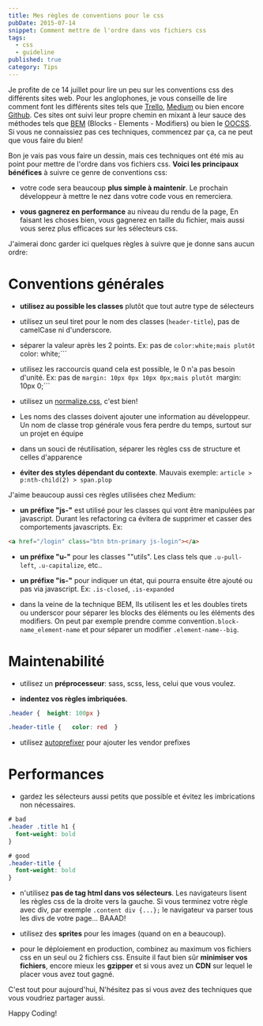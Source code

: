 ```yaml
---
title: Mes règles de conventions pour le css
pubDate: 2015-07-14
snippet: Comment mettre de l'ordre dans vos fichiers css
tags:
  - css
  - guideline
published: true
category: Tips
---
```

Je profite de ce 14 juillet pour lire un peu sur les conventions css des différents sites web. Pour les anglophones, je vous conseille de lire comment font les différents sites tels que [Trello](http://blog.trello.com/refining-the-way-we-structure-our-css-at-trello/), [Medium](https://gist.github.com/fat/a47b882eb5f84293c4ed) ou bien encore [Github](http://markdotto.com/2014/07/23/githubs-css/). Ces sites ont suivi leur propre chemin en mixant à leur sauce des méthodes tels que [BEM](https://en.bem.info/method/) (Blocks - Elements - Modifiers) ou bien le [OOCSS](http://www.smashingmagazine.com/2011/12/12/an-introduction-to-object-oriented-css-oocss/). Si vous ne connaissiez pas ces techniques, commencez par ça, ca ne peut que vous faire du bien!
<!-- more -->

Bon je vais pas vous faire un dessin, mais ces techniques ont été mis au point pour mettre de l'ordre dans vos fichiers css. **Voici les principaux bénéfices** à suivre ce genre de conventions css:

*  votre code sera beaucoup **plus simple à maintenir**. Le prochain développeur à mettre le nez dans votre code vous en remerciera.

*  **vous gagnerez en performance** au niveau du rendu de la page, En faisant les choses bien, vous gagnerez en taille du fichier, mais aussi vous serez plus efficaces sur les sélecteurs css.


J'aimerai donc garder ici quelques règles à suivre que je donne sans aucun ordre:

Conventions générales
==============

*  **utilisez au possible les classes** plutôt que tout autre type de sélecteurs

*  utilisez un seul tiret pour le nom des classes (```header-title```), pas de camelCase ni d'underscore.

*  séparer la valeur après les 2 points. Ex: pas de ```color:white;mais plutôt ```color: white;```

*  utilisez les raccourcis quand cela est possible, le 0 n'a pas besoin d'unité. Ex: pas de ```margin: 10px 0px 10px 0px;mais plutôt ```margin: 10px 0;```

*  utilisez un [normalize.css](https://github.com/necolas/normalize.css), c'est bien!

*  Les noms des classes doivent ajouter une information au développeur. Un nom de classe trop générale vous fera perdre du temps, surtout sur un projet en équipe

*  dans un souci de réutilisation, séparer les règles css de structure et celles d'apparence

*  **éviter des styles dépendant du contexte**. Mauvais exemple: ```article > p:nth-child(2) > span.plop```


J'aime beaucoup aussi ces règles utilisées chez Medium:

*  **un préfixe "js-"** est utilisé pour les classes qui vont être manipulées par javascript. Durant les refactoring ca évitera de supprimer et casser des comportements javascripts. Ex:

``` html
<a href="/login" class="btn btn-primary js-login"></a>
```

*  **un préfixe "u-"** pour les classes ""utils". Les class tels que ```.u-pull-left```, ```.u-capitalize```, etc..

*  **un préfixe "is-"** pour indiquer un état, qui pourra ensuite être ajouté ou pas via javascript. Ex: ```.is-closed```, ```.is-expanded```

*  dans la veine de la technique BEM, Ils utilisent les  et les doubles tirets ou underscor pour séparer les blocks des éléments ou les éléments des modifiers. On peut par exemple prendre comme convention```.block-name_element-name``` et pour séparer un modifier ```.element-name--big```.



Maintenabilité
==============

*  utilisez un **préprocesseur**: sass, scss, less, celui que vous voulez.

*  **indentez vos règles imbriquées**.

``` css
.header {  height: 100px }

.header-title {   color: red  }
```

*  utilisez [autoprefixer](https://github.com/ai/) pour ajouter les vendor prefixes



Performances
==============

*  gardez les sélecteurs aussi petits que possible et évitez les imbrications non nécessaires.

``` css
# bad
.header .title h1 {
  font-weight: bold
}

# good
.header-title {
  font-weight: bold
}
```

*  n'utilisez **pas de tag html dans vos sélecteurs**. Les navigateurs lisent les règles css de la droite vers la gauche. Si vous terminez votre règle avec div, par exemple ```.content div {...};``` le navigateur va parser tous les divs de votre page... BAAAD!

*  utilisez des **sprites** pour les images (quand on en a beaucoup).

*  pour le déploiement en production, combinez au maximum vos fichiers css en un seul ou 2 fichiers css. Ensuite il faut bien sûr **minimiser vos fichiers**, encore mieux les **gzipper** et si vous avez un **CDN** sur lequel le placer vous avez tout gagné.

C'est tout pour aujourd'hui, N'hésitez pas si vous avez des techniques que vous voudriez partager aussi.

Happy Coding!
